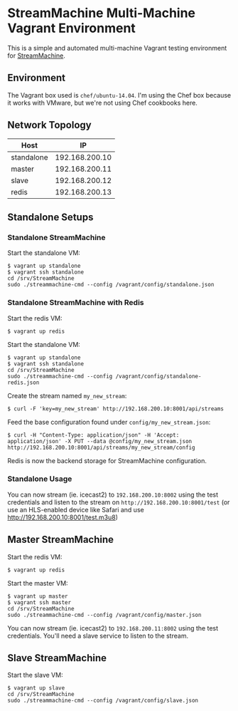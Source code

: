 # StreamMachine Multi-Machine Vagrant Environment

This is a simple and automated multi-machine Vagrant testing environment for [StreamMachine](https://github.com/StreamMachine/StreamMachine).

## Environment

The Vagrant box used is `chef/ubuntu-14.04`. I'm using the Chef box because it works with VMware, but we're not using Chef cookbooks here.

## Network Topology

|    Host    |       IP       |
| ---------- | -------------- |
| standalone | 192.168.200.10 |
| master     | 192.168.200.11 |
| slave      | 192.168.200.12 |
| redis      | 192.168.200.13 |

## Standalone Setups

### Standalone StreamMachine

Start the standalone VM:

    $ vagrant up standalone
    $ vagrant ssh standalone
    cd /srv/StreamMachine
    sudo ./streammachine-cmd --config /vagrant/config/standalone.json

### Standalone StreamMachine with Redis

Start the redis VM:

    $ vagrant up redis

Start the standalone VM:

    $ vagrant up standalone
    $ vagrant ssh standalone
    cd /srv/StreamMachine
    sudo ./streammachine-cmd --config /vagrant/config/standalone-redis.json

Create the stream named `my_new_stream`:

    $ curl -F 'key=my_new_stream' http://192.168.200.10:8001/api/streams

Feed the base configuration found under `config/my_new_stream.json`:

    $ curl -H "Content-Type: application/json" -H 'Accept: application/json' -X PUT --data @config/my_new_stream.json http://192.168.200.10:8001/api/streams/my_new_stream/config

Redis is now the backend storage for StreamMachine configuration.

### Standalone Usage

You can now stream (ie. icecast2) to `192.168.200.10:8002` using the test credentials and listen to the stream on `http://192.168.200.10:8001/test` (or use an HLS-enabled device like Safari and use http://192.168.200.10:8001/test.m3u8)

## Master StreamMachine

Start the redis VM:

    $ vagrant up redis

Start the master VM:

    $ vagrant up master
    $ vagrant ssh master
    cd /srv/StreamMachine
    sudo ./streammachine-cmd --config /vagrant/config/master.json

You can now stream (ie. icecast2) to `192.168.200.11:8002` using the test credentials. You'll need a slave service to listen to the stream.

## Slave StreamMachine

Start the slave VM:

    $ vagrant up slave
    cd /srv/StreamMachine
    sudo ./streammachine-cmd --config /vagrant/config/slave.json

